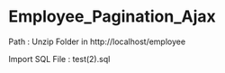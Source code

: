 # Employee_Pagination_Ajax

Path : Unzip Folder in http://localhost/employee

Import SQL File : test(2).sql
